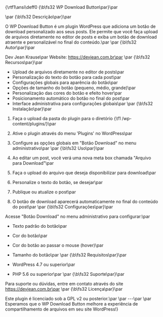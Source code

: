 {\rtf1\ansi\deff0
{\b\fs32 WP Download Button\par}\par

\par
{\b\fs32 Descrição\par}\par

O WP Download Button é um plugin WordPress que adiciona um botão de download personalizado aos seus posts. Ele permite que você faça upload de arquivos diretamente no editor de posts e exiba um botão de download atraente e personalizável no final do conteúdo.\par
\par
{\b\fs32 Autor\par}\par

Dev Jean Krause\par
Website: https://devjean.com.br\par
\par
{\b\fs32 Recursos\par}\par

- Upload de arquivos diretamente no editor de posts\par
- Personalização do texto do botão para cada post\par
- Configurações globais para aparência do botão\par
- Opções de tamanho do botão (pequeno, médio, grande)\par
- Personalização das cores do botão e efeito hover\par
- Posicionamento automático do botão no final do post\par
- Interface administrativa para configurações globais\par
\par
{\b\fs32 Instalação\par}\par

1. Faça o upload da pasta do plugin para o diretório {\f1 /wp-content/plugins/}\par
2. Ative o plugin através do menu 'Plugins' no WordPress\par
3. Configure as opções globais em "Botão Download" no menu administrativo\par
\par
{\b\fs32 Uso\par}\par

1. Ao editar um post, você verá uma nova meta box chamada "Arquivo para Download"\par
2. Faça o upload do arquivo que deseja disponibilizar para download\par
3. Personalize o texto do botão, se desejar\par
4. Publique ou atualize o post\par
5. O botão de download aparecerá automaticamente no final do conteúdo do post\par
\par
{\b\fs32 Configurações\par}\par

Acesse "Botão Download" no menu administrativo para configurar:\par
- Texto padrão do botão\par
- Cor do botão\par
- Cor do botão ao passar o mouse (hover)\par
- Tamanho do botão\par
\par
{\b\fs32 Requisitos\par}\par

- WordPress 4.7 ou superior\par
- PHP 5.6 ou superior\par
\par
{\b\fs32 Suporte\par}\par

Para suporte ou dúvidas, entre em contato através do site https://devjean.com.br\par
\par
{\b\fs32 Licença\par}\par

Este plugin é licenciado sob a GPL v2 ou posterior.\par
\par
---\par
\par
Esperamos que o WP Download Button melhore a experiência de compartilhamento de arquivos em seu site WordPress!}